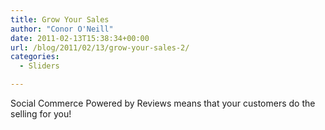 ```yaml
---
title: Grow Your Sales
author: "Conor O'Neill"
date: 2011-02-13T15:38:34+00:00
url: /blog/2011/02/13/grow-your-sales-2/
categories:
  - Sliders

---
```

Social Commerce Powered by Reviews means that your customers do the selling for you!

<!--start_raw-->

<!--end_raw-->